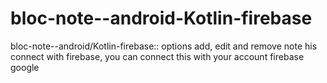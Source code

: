 # bloc-note--android-Kotlin-firebase
bloc-note--android/Kotlin-firebase:: options add, edit and remove note
his connect with firebase, you can connect this with your account firebase google

